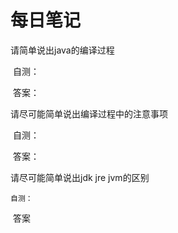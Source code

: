 # 每日笔记

请简单说出java的编译过程

​	自测：

​	答案：

请尽可能简单说出编译过程中的注意事项

​	自测：

​	答案：

请尽可能简单说出jdk jre jvm的区别

	自测：

​	答案
